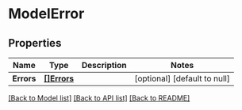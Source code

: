# ModelError

## Properties
Name | Type | Description | Notes
------------ | ------------- | ------------- | -------------
**Errors** | [**[]Errors**](errors.md) |  | [optional] [default to null]

[[Back to Model list]](../README.md#documentation-for-models) [[Back to API list]](../README.md#documentation-for-api-endpoints) [[Back to README]](../README.md)


